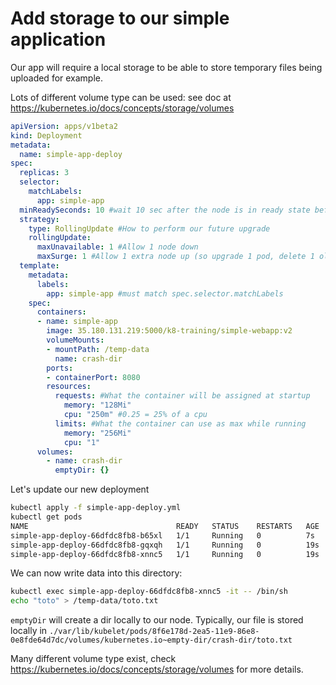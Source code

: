 # Add storage to our simple application

Our app will require a local storage to be able to store temporary files being uploaded for example.

Lots of different volume type can be used: see doc at https://kubernetes.io/docs/concepts/storage/volumes 


```yaml
apiVersion: apps/v1beta2
kind: Deployment
metadata:
  name: simple-app-deploy
spec:
  replicas: 3
  selector:
    matchLabels:
      app: simple-app
  minReadySeconds: 10 #wait 10 sec after the node is in ready state before continuing
  strategy:
    type: RollingUpdate #How to perform our future upgrade
    rollingUpdate:
      maxUnavailable: 1 #Allow 1 node down
      maxSurge: 1 #Allow 1 extra node up (so upgrade 1 pod, delete 1 old, upgrade the next etc) 
  template:
    metadata:
      labels:
        app: simple-app #must match spec.selector.matchLabels
    spec:
      containers:
      - name: simple-app
        image: 35.180.131.219:5000/k8-training/simple-webapp:v2
        volumeMounts:
        - mountPath: /temp-data
          name: crash-dir
        ports:
        - containerPort: 8080
        resources:
          requests: #What the container will be assigned at startup
            memory: "128Mi"
            cpu: "250m" #0.25 = 25% of a cpu
          limits: #What the container can use as max while running
            memory: "256Mi" 
            cpu: "1"
      volumes:
        - name: crash-dir
          emptyDir: {}
```

Let's update our new deployment
```bash
kubectl apply -f simple-app-deploy.yml
kubectl get pods
NAME                                 READY   STATUS    RESTARTS   AGE
simple-app-deploy-66dfdc8fb8-b65xl   1/1     Running   0          7s
simple-app-deploy-66dfdc8fb8-gqxqh   1/1     Running   0          19s
simple-app-deploy-66dfdc8fb8-xnnc5   1/1     Running   0          19s
```

We can now write data into this directory:
```bash
kubectl exec simple-app-deploy-66dfdc8fb8-xnnc5 -it -- /bin/sh
echo "toto" > /temp-data/toto.txt
```

`emptyDir` will create a dir locally to our node. Typically, our file is stored locally in `./var/lib/kubelet/pods/8f6e178d-2ea5-11e9-86e8-0e8fde64d7dc/volumes/kubernetes.io~empty-dir/crash-dir/toto.txt`

Many different volume type exist, check https://kubernetes.io/docs/concepts/storage/volumes for more details. 